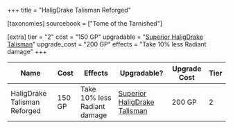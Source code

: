 +++
title = "HaligDrake Talisman Reforged"

[taxonomies]
sourcebook = ["Tome of the Tarnished"]

[extra]
tier = "2"
cost = "150 GP"
upgradable = "[Superior HaligDrake Talisman](@/items/talismans/Superior-HaligDrake-Talisman.md)"
upgrade_cost = "200 GP"
effects = "Take 10% less Radiant damage"
+++

| Name                          | Cost    | Effects                                                                                           | Upgradable? | Upgrade Cost | Tier |
| ----------------------------- | ------- | ----------------------------------------------------------------------------------------------- | ----------- | ------------ | ---- |
| HaligDrake Talisman Reforged | 150 GP | Take 10% less Radiant damage | [Superior HaligDrake Talisman](@/items/talismans/Superior-HaligDrake-Talisman.md) | 200 GP | 2 |
